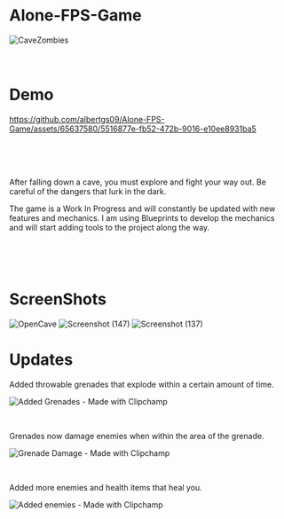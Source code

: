 # Alone-FPS-Game

![CaveZombies](https://github.com/albertgs09/Alone-FPS-Game/assets/65637580/79c3bacb-7c62-4c9d-99e6-b1399f6c55a8)
<br>
<br>
<br>
<h1>
  Demo
</h1>

https://github.com/albertgs09/Alone-FPS-Game/assets/65637580/5516877e-fb52-472b-9016-e10ee8931ba5

<br>
<br>
<br>



After falling down a cave, you must explore and fight your way out.  Be careful of the dangers that lurk in the dark.

The game is a Work In Progress and will constantly be updated with new features and mechanics. I am using Blueprints to develop the mechanics and will start adding tools to the project along the way.

<br>
<br>
<br>

<h1>
  ScreenShots
</h1>

![OpenCave](https://github.com/albertgs09/Alone-FPS-Game/assets/65637580/7ca8652c-7940-4ec7-bbd1-aa92e4a79cf6)
![Screenshot (147)](https://github.com/albertgs09/Alone-FPS-Game/assets/65637580/5e6ab840-d882-4a5d-9da4-f76375ef110a)
![Screenshot (137)](https://github.com/albertgs09/Alone-FPS-Game/assets/65637580/60344f04-41ee-460a-bd78-3962ff750f24)
<br>

<h1>Updates</h1>

<p>Added throwable grenades that explode within a certain amount of time.</p>

![Added Grenades - Made with Clipchamp](https://github.com/albertoalvaradojr/Alone-FPS-Game/assets/65637580/63b0a3ba-c4c2-41e4-b0ef-3349e3c4914a)

<br>
<p>Grenades now damage enemies when within the area of the grenade.
</p>

![Grenade Damage - Made with Clipchamp](https://github.com/albertoalvaradojr/Alone-FPS-Game/assets/65637580/0967aa6a-f537-47c0-8132-ed5b83c469db)

<br>

<p>Added more enemies and health items that heal you.</p>

![Added enemies - Made with Clipchamp](https://github.com/albertoalvaradojr/Alone-FPS-Game/assets/65637580/86693f2f-29ab-4e36-816b-41e5d24ae2fe)




